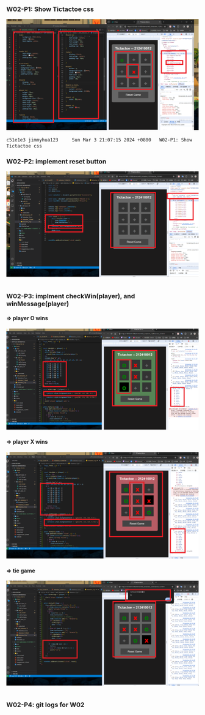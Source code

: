 ### W02-P1: Show Tictactoe css
 
![](w02-p1.png)

```
c51e1e3 jimmyhua123     Sun Mar 3 21:07:15 2024 +0800   W02-P1: Show Tictactoe css

```
### W02-P2: implement reset button
 
![](w02-p2.png)

```

```
### W02-P3: implment checkWin(player), and winMessage(player)
 
#### => player O wins
 
![](w02-p3-1.png)
 
#### => player X wins
 
![](w02-p3-2.png)
 
#### => tie game
 
![](w02-p3-3.png)

```

```
### W02-P4: git logs for W02

```

```
